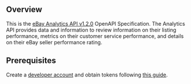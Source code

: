 ## Overview

This is the [eBay Analytics API v1.2.0](https://developer.ebay.com/api-docs/sell/analytics/overview.html) OpenAPI Specification. The Analytics API provides data and information to review information on their listing performance, metrics on their customer service performance, and details on their eBay seller performance rating.
## Prerequisites

 Create a [developer account](https://developer.ebay.com/api-docs/static/creating-edp-account.html)  and obtain tokens following [this guide](https://developer.ebay.com/api-docs/static/oauth-tokens.html).

